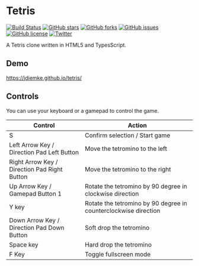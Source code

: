 # Tetris
[![Build Status](https://travis-ci.org/jdiemke/tetris.svg?branch=master)](https://travis-ci.org/jdiemke/tetris)
[![GitHub stars](https://img.shields.io/github/stars/jdiemke/tetris.svg)](https://github.com/jdiemke/tetris/stargazers)
[![GitHub forks](https://img.shields.io/github/forks/jdiemke/tetris.svg)](https://github.com/jdiemke/tetris/network)
[![GitHub issues](https://img.shields.io/github/issues/jdiemke/tetris.svg)](https://github.com/jdiemke/tetris/issues)
[![GitHub license](https://img.shields.io/github/license/jdiemke/tetris.svg)](https://github.com/jdiemke/tetris/blob/master/LICENSE)
[![Twitter](https://img.shields.io/twitter/url/https/github.com/jdiemke/tetris.svg?style=social)](https://twitter.com/intent/tweet?text=Wow:&url=https%3A%2F%2Fgithub.com%2Fjdiemke%2Ftetris)

A Tetris clone written in HTML5 and TypesScript.

## Demo

https://jdiemke.github.io/tetris/

## Controls

You can use your keyboard or a gamepad to control the game.

| Control                                      | Action                                                          |
| -------------------------------------------- | --------------------------------------------------------------- |
| S                                            | Confirm selection / Start game                                  |
| Left Arrow Key / Direction Pad Left Button   | Move the tetromino to the left                                  |
| Right Arrow Key / Direction Pad Right Button | Move the tetromino to the right                                 |
| Up Arrow Key / Gamepad Button 1              | Rotate the tetromino by 90 degree in clockwise direction        |
| Y key                                        | Rotate the tetromino by 90 degree in counterclockwise direction |
| Down Arrow Key / Direction Pad Down Button   | Soft drop the tetromino                                         |
| Space key                                    | Hard drop the tetromino                                         |
| F Key                                        | Toggle fullscreen mode                                          |
